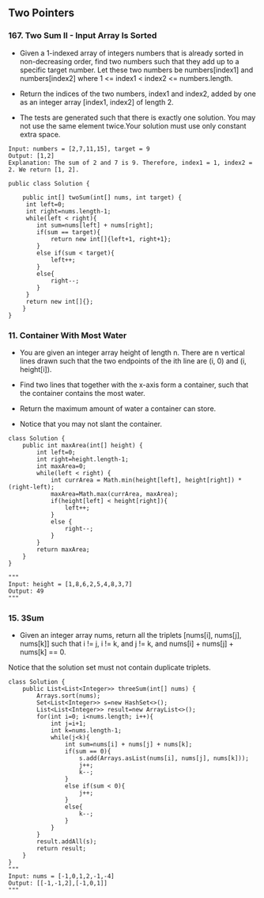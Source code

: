 ## Two Pointers

### 167. Two Sum II - Input Array Is Sorted
* Given a 1-indexed array of integers numbers that is already sorted in non-decreasing order, find two numbers such that they add up to a specific target number. Let these two numbers be numbers[index1] and numbers[index2] where 1 <= index1 < index2 <= numbers.length.

* Return the indices of the two numbers, index1 and index2, added by one as an integer array [index1, index2] of length 2.

* The tests are generated such that there is exactly one solution. You may not use the same element twice.Your solution must use only constant extra space.

```
Input: numbers = [2,7,11,15], target = 9
Output: [1,2]
Explanation: The sum of 2 and 7 is 9. Therefore, index1 = 1, index2 = 2. We return [1, 2].
```

```
public class Solution {

    public int[] twoSum(int[] nums, int target) {
     int left=0;
     int right=nums.length-1;
     while(left < right){
        int sum=nums[left] + nums[right];
        if(sum == target){
            return new int[]{left+1, right+1};
        }
        else if(sum < target){
            left++;
        }
        else{
            right--;
        }
     }
     return new int[]{};
    }
}
```

### 11. Container With Most Water
* You are given an integer array height of length n. There are n vertical lines drawn such that the two endpoints of the ith line are (i, 0) and (i, height[i]).

* Find two lines that together with the x-axis form a container, such that the container contains the most water.

* Return the maximum amount of water a container can store.

* Notice that you may not slant the container.
```
class Solution {
    public int maxArea(int[] height) {
        int left=0;
        int right=height.length-1;
        int maxArea=0;
        while(left < right) {
            int currArea = Math.min(height[left], height[right]) * (right-left);
            maxArea=Math.max(currArea, maxArea);
            if(height[left] < height[right]){
                left++;
            }
            else {
                right--;
            }
        }
        return maxArea;
    }
}

"""
Input: height = [1,8,6,2,5,4,8,3,7]
Output: 49
"""
```

### 15. 3Sum
* Given an integer array nums, return all the triplets [nums[i], nums[j], nums[k]] such that i != j, i != k, and j != k, and nums[i] + nums[j] + nums[k] == 0.

Notice that the solution set must not contain duplicate triplets.
```
class Solution {
    public List<List<Integer>> threeSum(int[] nums) {
        Arrays.sort(nums);
        Set<List<Integer>> s=new HashSet<>();
        List<List<Integer>> result=new ArrayList<>();
        for(int i=0; i<nums.length; i++){
            int j=i+1; 
            int k=nums.length-1;
            while(j<k){
                int sum=nums[i] + nums[j] + nums[k];
                if(sum == 0){
                    s.add(Arrays.asList(nums[i], nums[j], nums[k]));
                    j++;
                    k--;
                }
                else if(sum < 0){
                    j++;
                }
                else{
                    k--;
                }
            }
        }
        result.addAll(s);
        return result;
    }
}
"""
Input: nums = [-1,0,1,2,-1,-4]
Output: [[-1,-1,2],[-1,0,1]]
"""
```
